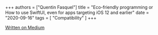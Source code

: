 +++
authors = ["Quentin Fasquel"]
title = "Eco-friendly programming or How to use SwiftUI, even for apps targeting iOS 12 and earlier"
date = "2020-09-16"
tags = [ "Compatibility" ]
+++

[Written on Medium](https://medium.com/@quentinfasquel/eco-friendly-programming-or-how-to-use-swiftui-even-for-apps-targeting-ios-12-and-earlier-d487dd9fea64)
